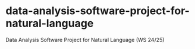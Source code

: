 # data-analysis-software-project-for-natural-language
Data Analysis Software Project for Natural Language (WS 24/25)
